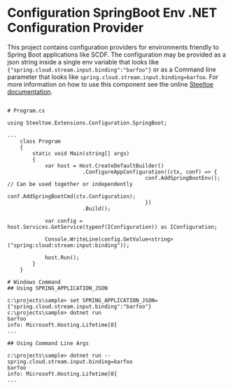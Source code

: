 # Configuration SpringBoot Env .NET Configuration Provider

This project contains configuration providers for environments friendly to Spring Boot applications like SCDF. The configuration may be provided as a json string inside a single env variable that looks like 
`{"spring.cloud.stream.input.binding":"barfoo"}` or as a Command line parameter that looks like `spring.cloud.stream.input.binding=barfoo`.
For more information on how to use this component see the online [Steeltoe documentation](https://steeltoe.io/).

```

# Program.cs

using Steeltoe.Extensions.Configuration.SpringBoot;

... 
    class Program
    {
        static void Main(string[] args)
        {
            var host = Host.CreateDefaultBuilder()
                        .ConfigureAppConfiguration((ctx, conf) => {
                                            conf.AddSpringBootEnv(); // Can be used together or independently
                                            conf.AddSpringBootCmd(ctx.Configuration);
                                            })
                        .Build();

            var config = host.Services.GetService(typeof(IConfiguration)) as IConfiguration;
            
            Console.WriteLine(config.GetValue<string>("spring:cloud:stream:input:binding"));
            
            host.Run();
        }
    }

# Windows Command 
## Using SPRING_APPLICATION_JSON

c:\projects\sample> set SPRING_APPLICATION_JSON={"spring.cloud.stream.input.binding":"barfoo"}
c:\projects\sample> dotnet run
barfoo
info: Microsoft.Hosting.Lifetime[0]
...

## Using Command Line Args

c:\projects\sample> dotnet run -- spring.cloud.stream.input.binding=barfoo
barfoo
info: Microsoft.Hosting.Lifetime[0]
...
```

